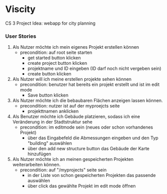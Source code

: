 # Viscity
CS 3 Project
Idea: webapp for city planning


### User Stories


1. Als Nutzer möchte ich mein eigenes Projekt erstellen können 
   - precondition: auf root seite starten
       - get started button klicken
       - create project button klicken
       - projektname und ID eingeben (ID darf noch nicht vergeben sein)
       - create button klicken
2. Als Nutzer will ich meine erstellen projekte sehen können
   - precondition: benutzer hat bereits ein projekt erstellt und ist im edit mode
      - Save button klicken
3. Als Nutzer möchte ich die bebaubaren Flächen anzeigen lassen können.
   - precondition: nutzer ist auf der myproejcts seite
     - projekttnamen anklicken
4. Als Benutzer möchte ich Gebäude platzieren, sodass ich eine Veränderung in der Stadtstruktur sehe
   - precondition: im editmode sein (neues oder schon vorhandenes Projekt)
     - über das Eingabefeld die Abmessungen eingeben und den Typ "building" auswählen 
     - über den add new structure button das Gebäude der Karte hinzufügen
5. Als Nutzer möchte ich an meinen gespeicherten Projekten weiterarbeiten können.
   - precondition: auf "/myprojects" seite sein
     - in der Liste von schon gespeicherten Projekten das passende auswählen
     - über click das gewählte Projekt im edit mode öffnen 

